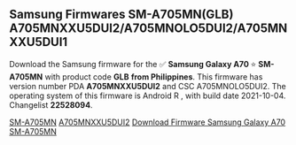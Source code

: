 <h2>Samsung Firmwares SM-A705MN(GLB) A705MNXXU5DUI2/A705MNOLO5DUI2/A705MNXXU5DUI1</h2>
Download the Samsung firmware for the ✅ <strong>Samsung Galaxy A70 </strong> ⭐ <strong>SM-A705MN</strong> with product code <strong>GLB</strong> <strong> from Philippines</strong>. This firmware has version number PDA <strong>A705MNXXU5DUI2</strong> and CSC A705MNOLO5DUI2. The operating system of this firmware is Android R , with build date 2021-10-04. Changelist <strong>22528094</strong>.


[SM-A705MN](https://samfirm.shop/samsung/model/SM-A705MN)
[A705MNXXU5DUI2](https://samfirm.shop/samsung/pda/A705MNXXU5DUI2)
[Download Firmware Samsung Galaxy A70 SM-A705MN](https://samfirm.shop/samsung/firmware/462626)
